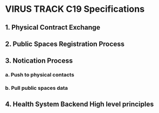 # VIRUS TRACK C19 Specifications

## 1. Physical Contract Exchange

## 2. Public Spaces Registration Process

## 3. Notication Process

### a. Push to physical contacts

### b. Pull public spaces data

## 4. Health System Backend High level principles
